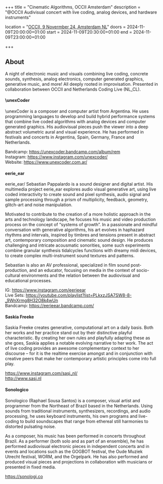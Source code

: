 +++
title       = "Cinematic Algorithms, OCCII Amsterdam"
description = "@OCCII Audivisual concert with live coding, analog devices, and hardware instruments"

location    = "[OCCII, 9 Novermber 24, Amsterdam NL](https://www.openstreetmap.org/way/271556622)"
doors       = 2024-11-09T20:00:00+01:00
start       = 2024-11-09T20:30:00+01:00
end         = 2024-11-09T23:00:00+01:00


+++

## About

A night of electronic music and visuals combining live coding, concrete sounds, synthesis, analog electronics, computer generated graphics, generative music, and more! All deeply rooted in improvisation. Presented in collaboration between OCCII and Netherlands Coding Live (NL_CL).

#### \unexCoder
\unexCoder is a composer and computer artist from Argentina. He uses programming languages to develop and build hybrid performance systems that combine live coded algorithms with analog devices and computer generated graphics. His audiovisual pieces push the viewer into a deep abstract volumetric aural and visual experience. He has performed in festivals and concerts in Argentina, Spain, Germany, France and Netherlands.

Bandcamp: <https://unexcoder.bandcamp.com/album/rem>\
Instagram: <https://www.instagram.com/unexcoder/>\
Website: <https://www.unexcoder.com.ar/>

#### eerie_ear
eerie_ear/ Sebastian Pappalardo is a sound designer and digital artist. His multimedia project eerie_ear explores audio visual generative art, using live coded interactivity to create sound and pixel synthesis, audio signal and sample processing through a prism of multiplicity, feedback, geometry, glitch-art and noise manipulation.

Motivated to contribute to the creation of a more holistic approach in the arts and technology landscape, he focuses his music and video production process on the concept of “systems of growth”. In a passionate and mindful conversation with generative algorithms, his art evolves in haphazard rhythms and intervals, inspired by timbres and tensions present in abstract art, contemporary composition and cinematic sound design. He produces challenging and intricate acousmatic sonorities, some such experiments combine granular synthesis tidalcycles functions with dreamy midi devices, to create complex multi-instrument sound textures and patterns.

Sebastian is also an AV professional, specialized in film sound post-production, and an educator, focusing on media in the context of socio-cultural environments and the relation between the audiovisual and educational processes.

IG: <https://www.instagram.com/eerieear>\
Live Sets: <https://youtube.com/playlist?list=PLkxzJSA7SW8-8-_9WnXrmg8H32O8k4wUn>\
Bandcamp: <https://eerieear.bandcamp.com/>

#### Saskia Freeke
Saskia Freeke creates generative, computational art on a daily basis. Both her works and her practice stand out by their distinctive playful characteristic. By creating her own rules and playfully adapting these as she goes, Saskia applies a notable evolving narrative to her work. The act of live coding provides an awesome complementary context to her discourse – for it is the realtime exercise amongst and in conjunction with creative peers that make her contemporary artistic principles come into full play.

<https://www.instagram.com/sasj_nl/>\
<http://www.sasj.nl>

#### Sonologico
Sonologico (Raphael Sousa Santos) is a composer, visual artist and programmer from the Northeast of Brazil based in the Netherlands. Using sounds from traditional instruments, synthesizers, recordings, and audio processing, he uses keyboard instruments, his own programs and live-coding to build soundscapes that range from ethereal still harmonies to distorted pulsating noise.

As a composer, his music has been performed in concerts throughout Brazil. As a performer (both solo and as part of an ensemble), he has performed audiovisual electronic pieces in independent concerts and in events and locations such as the GOGBOT festival, the Oude Muziek Utrecht festival, WORM, and the Orgelpark. He has also performed and produced visual pieces and projections in collaboration with musicians or presented in fixed media.

<https://sonologi.co>

